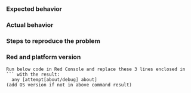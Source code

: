 ### Expected behavior
### Actual behavior
### Steps to reproduce the problem
### Red and platform version
```
Run below code in Red Console and replace these 3 lines enclosed in ``` with the result:
  any [attempt[about/debug] about]
(add OS version if not in above command result)
```